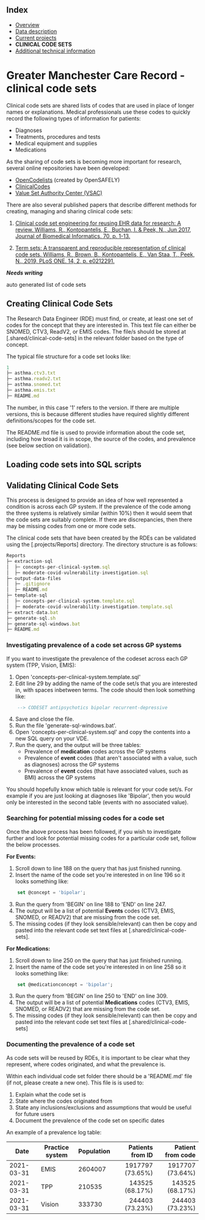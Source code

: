 ## Index

- [Overview](../README.md)
- [Data description](index.md)
- [Current projects](current-projects.md)
- **CLINICAL CODE SETS**
- [Additional technical information](additional-technical-information.md)

# Greater Manchester Care Record - clinical code sets

Clinical code sets are shared lists of codes that are used in place of longer names or explanations.
Medical professionals use these codes to quickly record the following types of information for patients:
- Diagnoses
- Treatments, procedures and tests
- Medical equipment and supplies
- Medications

As the sharing of code sets is becoming more important for research, several online repositories have been developed:
- [OpenCodelists](https://www.opencodelists.org/) (created by OpenSAFELY)
- [ClinicalCodes](https://clinicalcodes.rss.mhs.man.ac.uk/)
- [Value Set Authority Center (VSAC)](https://vsac.nlm.nih.gov/)

There are also several published papers that describe different methods for creating, managing and sharing clinical code sets:

1. [Clinical code set engineering for reusing EHR data for research: A review.
Williams, R., Kontopantelis, E., Buchan, I. & Peek, N., Jun 2017, Journal of
Biomedical Informatics. 70, p. 1-13.](https://pubmed.ncbi.nlm.nih.gov/28442434/)

2. [Term sets: A transparent and reproducible representation of clinical code sets.
Williams, R., Brown, B., Kontopantelis, E., Van Staa, T., Peek, N., 2019, PLoS ONE.
14, 2, p. e0212291.](https://journals.plos.org/plosone/article?id=10.1371/journal.pone.0212291)

**_Needs writing_**

auto generated list of code sets

## Creating Clinical Code Sets

The Research Data Engineer (RDE) must find, or create, at least one set of codes for the concept that they are interested in. 
This text file can either be SNOMED, CTV3, ReadV2, or EMIS codes.
The file/s should be stored at [.shared/clinical-code-sets] in the relevant folder based on the type of concept.

The typical file structure for a code set looks like:

```js
1
├─ asthma.ctv3.txt
├─ asthma.readv2.txt
├─ asthma.snomed.txt
├─ asthma.emis.txt
├─ README.md
```

The number, in this case '1' refers to the version. If there are multiple versions, this is because different studies have required slightly
different definitions/scopes for the code set.

The README.md file is used to provide information about the code set, including how broad it is in scope, the source of the codes, and prevalence (see below section on validation).

## Loading code sets into SQL scripts



## Validating Clinical Code Sets

This process is designed to provide an idea of how well represented a condition is across each GP system. If the prevalence of the code among the 
three systems is relatively similar (within 10%) then it would seem that the code sets are suitably complete. If there are discrepancies, then
there may be missing codes from one or more code sets.

The clinical code sets that have been created by the RDEs can be validated using the [.projects/Reports] directory. The directory structure is as follows:

```js
Reports
├─ extraction-sql
│  ├─ concepts-per-clinical-system.sql
│  ├─ moderate-covid-vulnerability-investigation.sql
├─ output-data-files
│  ├─ .gitignore
│  ├─ README.md
├─ template-sql
│  ├─ concepts-per-clinical-system.template.sql
│  ├─ moderate-covid-vulnerability-investigation.template.sql
├─ extract-data.bat
├─ generate-sql.sh
├─ generate-sql-windows.bat
├─ README.md
```

### Investigating prevalence of a code set across GP systems

If you want to investigate the prevalence of the codeset across each GP system (TPP, Vision, EMIS):

1. Open 'concepts-per-clinical-system.template.sql' 
2. Edit line 29 by adding the name of the code set/s that you are interested in, with spaces inbetween terms. The code should then look something like:

```sql
	--> CODESET antipsychotics bipolar recurrent-depressive
```
 
4. Save and close the file.
5. Run the file 'generate-sql-windows.bat'.
6. Open 'concepts-per-clinical-system.sql' and copy the contents into a new SQL query on your VDE.
7. Run the query, and the output will be three tables:
   - Prevalence of **medication** codes across the GP systems
   - Prevalence of **event** codes (that aren't associated with a value, such as diagnoses) across the GP systems
   - Prevalence of **event** codes (that have associated values, such as BMI) across the GP systems

You should hopefully know which table is relevant for your code set/s. For example if you are just looking at
diagnoses like 'Bipolar', then you would only be interested in the second table (events with no associated value).

### Searching for potential missing codes for a code set

Once the above process has been followed, if you wish to investigate further and look for potential missing codes for a particular code set, follow the below processes.

**For Events:**

1. Scroll down to line 188 on the query that has just finished running.
2. Insert the name of the code set you're interested in on line 196 so it looks something like:

```sql
	set @concept = 'bipolar';
```

3. Run the query from 'BEGIN' on line 188 to 'END' on line 247.
4. The output will be a list of potential **Events** codes (CTV3, EMIS, SNOMED, or READV2) that are missing from the code set.
5. The missing codes (if they look sensible/relevant) can then be copy and pasted into the relevant code set text files at [.shared/clinical-code-sets].

**For Medications:**

1. Scroll down to line 250 on the query that has just finished running.
2. Insert the name of the code set you're interested in on line 258 so it looks something like:

```sql
	set @medicationconcept = 'bipolar';
```

3. Run the query from 'BEGIN' on line 250 to 'END' on line 309.
4. The output will be a list of potential **Medications** codes (CTV3, EMIS, SNOMED, or READV2) that are missing from the code set.
5. The missing codes (if they look sensible/relevant) can then be copy and pasted into the relevant code set text files at [.shared/clinical-code-sets]

### Documenting the prevalence of a code set

As code sets will be reused by RDEs, it is important to be clear what they represent, where codes originated, and what the prevalence is.

Within each individual code set folder there should be a 'README.md' file (if not, please create a new one). This file is is used to:

1. Explain what the code set is
2. State where the codes originated from
3. State any inclusions/exclusions and assumptions that would be useful for future users
4. Document the prevalence of the code set on specific dates

An example of a prevalence log table:

| Date       | Practice system | Population | Patients from ID | Patient from code |
| ---------- | --------------- | ---------- | ---------------: | ----------------: |
| 2021-03-31 | EMIS            | 2604007    | 1917797 (73.65%) |  1917707 (73.64%) |
| 2021-03-31 | TPP             | 210535     |  143525 (68.17%) |   143525 (68.17%) |
| 2021-03-31 | Vision          | 333730     |  244403 (73.23%) |   244403 (73.23%) |




